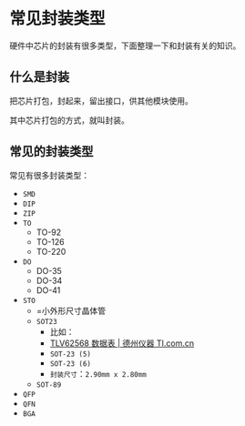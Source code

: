 # 常见封装类型

硬件中芯片的封装有很多类型，下面整理一下和封装有关的知识。

## 什么是封装

把芯片打包，封起来，留出接口，供其他模块使用。

其中芯片打包的方式，就叫封装。

## 常见的封装类型

常见有很多封装类型：

* `SMD`
* `DIP`
* `ZIP`
* `TO`
  * TO-92
  * TO-126
  * TO-220
* `DO`
  * DO-35
  * DO-34
  * DO-41
* `STO`
  * =小外形尺寸晶体管
  * `SOT23`
    * 比如：
    * [TLV62568 数据表 | 德州仪器 TI.com.cn](http://www.ti.com.cn/document-viewer/cn/TLV62568/datasheet/abstract?search=14VF#SLVSD89306)
    * `SOT-23 (5)`
    * `SOT-23 (6)`
    * `封装尺寸`：`2.90mm x 2.80mm`
  * `SOT-89`
* `QFP`
* `QFN`
* `BGA`